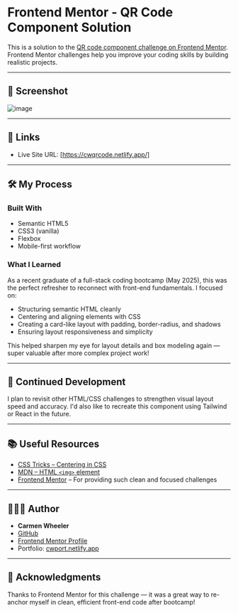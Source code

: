 # Frontend Mentor - QR Code Component Solution

This is a solution to the [QR code component challenge on Frontend Mentor](https://www.frontendmentor.io/challenges/qr-code-component-iux_sIO_H). Frontend Mentor challenges help you improve your coding skills by building realistic projects.

---

## 📸 Screenshot

![image](https://github.com/user-attachments/assets/cf03c3ea-e0b2-42c0-a00b-8c58ac2c53f5)


---

## 🔗 Links

- Live Site URL: [https://cwqrcode.netlify.app/]
---

## 🛠️ My Process

### Built With

- Semantic HTML5
- CSS3 (vanilla)
- Flexbox
- Mobile-first workflow

### What I Learned

As a recent graduate of a full-stack coding bootcamp (May 2025), this was the perfect refresher to reconnect with front-end fundamentals. I focused on:

- Structuring semantic HTML cleanly
- Centering and aligning elements with CSS
- Creating a card-like layout with padding, border-radius, and shadows
- Ensuring layout responsiveness and simplicity

This helped sharpen my eye for layout details and box modeling again — super valuable after more complex project work!

---

## 🚧 Continued Development

I plan to revisit other HTML/CSS challenges to strengthen visual layout speed and accuracy. I'd also like to recreate this component using Tailwind or React in the future.

---

## 📚 Useful Resources

- [CSS Tricks – Centering in CSS](https://css-tricks.com/centering-css-complete-guide/)
- [MDN – HTML `<img>` element](https://developer.mozilla.org/en-US/docs/Web/HTML/Element/img)
- [Frontend Mentor](https://www.frontendmentor.io) – For providing such clean and focused challenges

---

## 👩🏽‍💻 Author

- **Carmen Wheeler**
- [GitHub](https://github.com/OutsideofemiT)
- [Frontend Mentor Profile](https://www.frontendmentor.io/profile/OutsideofemiT)
- Portfolio: [cwport.netlify.app](https://cwport.netlify.app) 

---

## 🙏 Acknowledgments

Thanks to Frontend Mentor for this challenge — it was a great way to re-anchor myself in clean, efficient front-end code after bootcamp!
